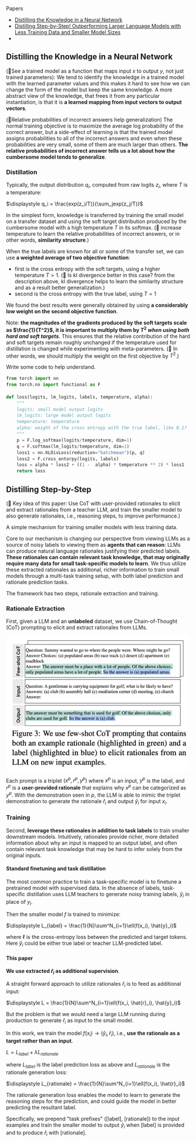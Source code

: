 Papers
* [Distilling the Knowledge in a Neural Network](https://arxiv.org/abs/1503.02531)
* [Distilling Step-by-Step! Outperforming Larger Language Models with Less Training Data and Smaller Model Sizes](https://arxiv.org/abs/2305.02301)
* 

## Distilling the Knowledge in a Neural Network

(🤔See a trained model as a function that maps input $x$ to output $y$, not just trained parameters): We tend to identify the knowledge in a trained model with the learned parameter values and this makes it hard to see how we can change the form of the model but keep the same knowledge. A more abstract view of the knowledge, that frees it from any particular instantiation, is that it is **a learned mapping from input vectors to output vectors**.

(🤔Relative probabilities of incorrect answers help generalization) The normal training objective is to maximize the average log probability of the correct answer, but a side-effect of learning is that the trained model assigns probabilities to all of the incorrect answers and even when these probabilities are very small, some of them are much larger than others. **The relative probabilities of incorrect answer tells us a lot about how the cumbersome model tends to generalize**. 

### Distillation
Typically, the output distribution $q_i$, computed from raw logits $z_i$, where $T$ is a temperature:

$\displaystyle q_i = \frac{exp(z_i/T)}{\sum_jexp(z_j/T)}$

In the simplest form, knowledge is transferred by training the small model on a transfer dataset and using the soft target distribution produced by the cumbersome model with a high temperature $T$ in its softmax. (🤔 increase temperature to learn the relative probabilities of incorrect answers, or in other words, **similarity structure**.)

When the true labels are known for all or some of the transfer set, we can use **a weighted average of two objective function**:
* first is the cross entropy with the soft targets, using a higher temperature $T > 1$. (🤔 Is kl divergence better in this case? from the description above, kl divergence helps to learn the similarity structure and as a result better generalization.)
* second is the cross entropy with the true label, using $T = 1$

We found the best results were generally obtained by using **a considerably low weight on the second objective function**.

Note: **the magnitudes of the gradients produced by the soft targets scale as $\frac{1}{T^2}$, it is important to multiply them by $T^2$ _when using both hard and soft targets_**. This ensures that the relative contribution of the hard and soft targets remain roughly unchanged if the temperature used for distillation is changed while experimenting with meta-parameters.
(🤔 In other words, we should multiply the weight on the first objective by $T^2$.)

Write some code to help understand.
```python
from torch import nn
from torch.nn import functional as F

def loss(logits, lm_logits, labels, temperature, alpha):
    """
    logits: small model output logits
    lm_logits: large model output logits
    temperature: temperature
    alpha: weight of the cross entropy with the true label, like 0.1?
    """
    p = F.log_softmax(logits/temperature, dim=1)
    q = F.softmax(lm_logits/temperature, dim=1)
    loss1 = nn.KLDivLoss(reduction="batchmean")(p, q)
    loss2 = F.cross_entorpy(logits, labels)
    loss = alpha * loss2 + ((1 -  alpha) * temperature ** 2) * loss1
    return loss
```

## Distilling Step-by-Step

(🤔 Key idea of this paper: Use CoT with user-provided rationales to elicit and extract rationales from a teacher LLM, and train the smaller model to also generate rationales, i.e., reasoning steps, to improve performance.)

A simple mechanism for training smaller models with less training data.

Core to our mechanism is changing our perspective from viewing LLMs as a source of noisy labels to viewing them as **agents that can reason**: LLMs can produce natural language rationales justifying their predicted labels. **These rationales can contain relevant task knowledge, that may originally require many data for small task-specific models to learn**. We thus utilize these extracted rationales as additional, richer information to train small models through a multi-task training setup, with both label prediction and rationale prediction tasks.

The framework has two steps, rationale extraction and training.

### Rationale Extraction
First, given a LLM and an **unlabeled** dataset, we use Chain-of-Thought (CoT) prompting to elicit and extract rationales from LLMs.

<img src="assets/rationale_extraction.png" alt="rationale_extraction" width="500"/>

Each prompt is a triplet $(x^p, r^p, y^p)$ where $x^p$ is an input, $y^p$ is the label, and $r^p$ is a **user-provided rationale** that explains why $x^p$ can be categorized as $y^p$. With the demonstration seen in $p$, the LLM is able to mimic the triplet demonstration to generate the rationale $\hat{r}_i$ and output $\hat{y}_i$ for input $x_i$.

### Training
Second, **leverage these rationales in addition to task labels** to train smaller downstream models. Intuitively, rationales provide richer, more detailed information about why an input is mapped to an output label, and often contain relevant task knowledge that may be hard to infer solely from the original inputs.

#### Standard finetuning and task distillation

The most common practice to train a task-specific model is to finetune a pretrained model with supervised data. In the absence of labels, task-specific distillation uses LLM teachers to generate noisy training labels, $\hat{y}_i$ in place of $y_i$.

Then the smaller model $f$ is trained to minimize:

$\displaystyle L_{label} = \frac{1}{N}\sum^N_{i=1}\ell(f(x_i), \hat{y}_i)$

where $\ell$ is the cross-entropy loss between the predicted and target tokens.
Here $\hat{y}_i$ could be either true label or teacher LLM-predicted label.

#### This paper
**We use extracted $\hat{r}_i$ as additional supervision**.

A straight forward approach to utilize rationales $\hat{r}_i$ is to feed as additional input:

$\displaystyle L = \frac{1}{N}\sum^N_{i=1}\ell(f(x_i, \hat{r}_i), \hat{y}_i)$

But the problem is that we would need a large LLM running during production to generate $\hat{r}_i$ as input to the small model.

In this work, we train the model $f(x_i) \to (\hat{y}_i, \hat{r}_i)$, i.e., **use the rationale as a target rather than an input**.

$L = L_{label} + \lambda L_{rationale}$

where $L_{label}$ is the label prediction loss as above and $L_{rationale}$ is the rationale generation loss:

$\displaystyle L_{rationale} = \frac{1}{N}\sum^N_{i=1}\ell(f(x_i), \hat{r}_i)$

The rationale generation loss enables the model to learn to generate the reasoning steps for the prediction, and could guide the model in better predicting the resultant label.

Specifically, we prepend "task prefixes" ([label], [rationale]) to the input examples and train the smaller model to output $\hat{y}_i$ when [label] is provided and to produce $\hat{r}_i$ with [rationale].








